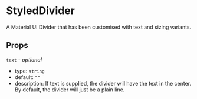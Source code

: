 # StyledDivider

A Material UI Divider that has been customised with text and sizing variants.

## Props

`text` - _optional_

- type: `string`
- default: `""`
- description: If text is supplied, the divider will have the text in the center. By default, the divider will just be a plain line.
